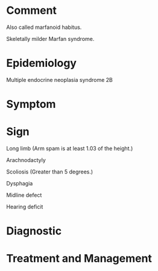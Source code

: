 # Comment

Also called marfanoid habitus.

Skeletally milder Marfan syndrome.

# Epidemiology

Multiple endocrine neoplasia syndrome 2B

# Symptom

# Sign

Long limb
(Arm spam is at least 1.03 of the height.)

Arachnodactyly

Scoliosis
(Greater than 5 degrees.)

Dysphagia

Midline defect

Hearing deficit

# Diagnostic

# Treatment and Management
